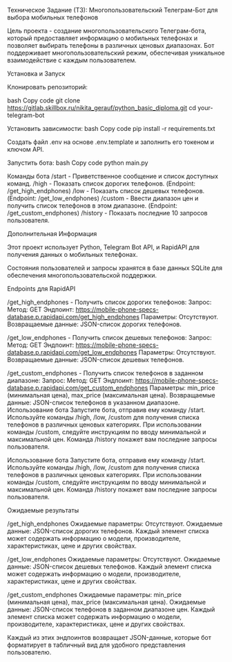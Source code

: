 Техническое Задание (ТЗ): Многопользовательский Телеграм-Бот для выбора мобильных телефонов

Цель проекта - создание многопользовательского Телеграм-бота, который предоставляет информацию о мобильных телефонах и позволяет выбирать телефоны в различных ценовых диапазонах. Бот поддерживает многопользовательский режим, обеспечивая уникальное взаимодействие с каждым пользователем.

Установка и Запуск

Клонировать репозиторий:

bash
Copy code
git clone https://gitlab.skillbox.ru/nikita_gerauf/python_basic_diploma.git
cd your-telegram-bot

Установить зависимости:
bash
Copy code
pip install -r requirements.txt

Создать файл .env на основе .env.template и заполнить его токеном и ключом API.

Запустить бота:
bash
Copy code
python main.py

Команды бота
/start - Приветственное сообщение и список доступных команд.
/high - Показать список дорогих телефонов. (Endpoint: /get_high_endphones)
/low - Показать список дешевых телефонов. (Endpoint: /get_low_endphones)
/custom - Ввести диапазон цен и получить список телефонов в этом диапазоне. (Endpoint: /get_custom_endphones)
/history - Показать последние 10 запросов пользователя.

Дополнительная Информация

Этот проект использует Python, Telegram Bot API, и RapidAPI для получения данных о мобильных телефонах.

Состояния пользователей и запросы хранятся в базе данных SQLite для обеспечения многопользовательской поддержки.

Endpoints для RapidAPI

/get_high_endphones - Получить список дорогих телефонов:
Запрос:
Метод: GET
Эндпоинт: https://mobile-phone-specs-database.p.rapidapi.com/get_high_endphones
Параметры:
Отсутствуют.
Возвращаемые данные:
JSON-список дорогих телефонов.

/get_low_endphones - Получить список дешевых телефонов:
Запрос:
Метод: GET
Эндпоинт: https://mobile-phone-specs-database.p.rapidapi.com/get_low_endphones
Параметры:
Отсутствуют.
Возвращаемые данные:
JSON-список дешевых телефонов.

/get_custom_endphones - Получить список телефонов в заданном диапазоне:
Запрос:
Метод: GET
Эндпоинт: https://mobile-phone-specs-database.p.rapidapi.com/get_custom_endphones
Параметры:
min_price (минимальная цена),
max_price (максимальная цена).
Возвращаемые данные:
JSON-список телефонов в указанном диапазоне.
Использование бота
Запустите бота, отправив ему команду /start.
Используйте команды /high, /low, /custom для получения списка телефонов в различных ценовых категориях.
При использовании команды /custom, следуйте инструкциям по вводу минимальной и максимальной цен.
Команда /history покажет вам последние запросы пользователя.

Использование бота
Запустите бота, отправив ему команду /start.
Используйте команды /high, /low, /custom для получения списка телефонов в различных ценовых категориях.
При использовании команды /custom, следуйте инструкциям по вводу минимальной и максимальной цен.
Команда /history покажет вам последние запросы пользователя.

Ожидаемые результаты

/get_high_endphones
Ожидаемые параметры: Отсутствуют.
Ожидаемые данные: JSON-список дорогих телефонов. Каждый элемент списка может содержать информацию о модели, производителе, характеристиках, цене и других свойствах.

/get_low_endphones
Ожидаемые параметры: Отсутствуют.
Ожидаемые данные: JSON-список дешевых телефонов. Каждый элемент списка может содержать информацию о модели, производителе, характеристиках, цене и других свойствах.

/get_custom_endphones
Ожидаемые параметры: min_price (минимальная цена), max_price (максимальная цена).
Ожидаемые данные: JSON-список телефонов в заданном диапазоне цен. Каждый элемент списка может содержать информацию о модели, производителе, характеристиках, цене и других свойствах.

Каждый из этих эндпоинтов возвращает JSON-данные, которые бот форматирует в табличный вид для удобного представления пользователю.

